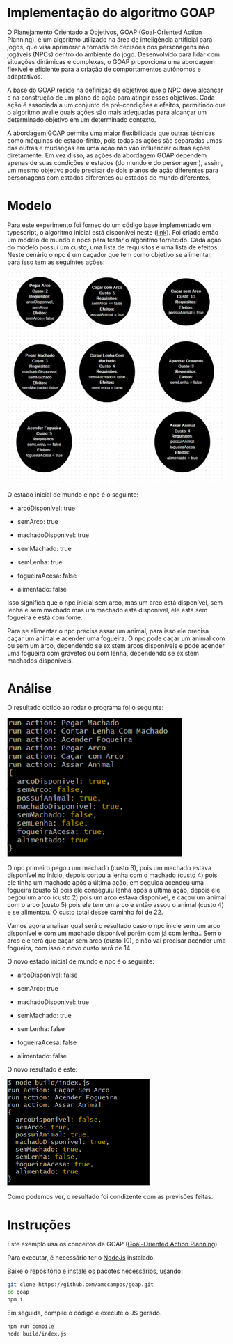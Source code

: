 # Implementação do algoritmo GOAP

O Planejamento Orientado a Objetivos, GOAP (Goal-Oriented Action Planning), é um algoritmo utilizado na área de inteligência artificial para jogos, que visa aprimorar a tomada de decisões dos personagens não jogáveis (NPCs) dentro do ambiente do jogo. Desenvolvido para lidar com situações dinâmicas e complexas, o GOAP proporciona uma abordagem flexível e eficiente para a criação de comportamentos autônomos e adaptativos.


A base do GOAP reside na definição de objetivos que o NPC deve alcançar e na construção de um plano de ação para atingir esses objetivos. Cada ação é associada a um conjunto de pré-condições e efeitos, permitindo que o algoritmo avalie quais ações são mais adequadas para alcançar um determinado objetivo em um determinado contexto.


A abordagem GOAP permite uma maior flexibilidade que outras técnicas como máquinas de estado-finito, pois todas as ações são separadas umas das outras e mudanças em uma ação não vão influenciar outras ações diretamente. Em vez disso, as ações da abordagem GOAP dependem apenas de suas condições e estados (do mundo e do personagem), assim, um mesmo objetivo pode precisar de dois planos de ação diferentes para personagens com estados diferentes ou estados de mundo diferentes.

# Modelo

Para este experimento foi fornecido um código base implementado em typescript, o algoritmo inicial está disponível neste ([link](https://github.com/amccampos/goap)).
Foi criado então um modelo de mundo e npcs para testar o algoritmo fornecido. Cada ação do modelo possui um custo, uma lista de requisitos e uma lista de efeitos. Neste cenário o npc é um caçador que tem como objetivo se alimentar, para isso tem as seguintes ações:

<img src="/imagens/modelo.PNG">

O estado inicial de mundo e npc é o seguinte:

- arcoDisponível: true

- semArco: true

- machadoDisponivel: true

- semMachado: true

- semLenha: true

- fogueiraAcesa: false

- alimentado: false


Isso significa que o npc inicial sem arco, mas um arco está disponível, sem lenha e sem machado mas um machado está disponível, ele está sem fogueira e está com fome.

Para se alimentar o npc precisa assar um animal, para isso ele precisa caçar um animal e acender uma fogueira. O npc pode caçar um animal com ou sem um arco, dependendo se existem arcos disponíveis e pode acender uma fogueira com gravetos ou com lenha, dependendo se existem machados disponíveis.

# Análise

O resultado obtido ao rodar o programa foi o seguinte: 

<img src="/imagens/resultado.PNG">

O npc primeiro pegou um machado (custo 3), pois um machado estava disponível no início, depois cortou a lenha com o machado (custo 4) pois ele tinha um machado após a última ação, em seguida acendeu uma fogueira (custo 5) pois ele conseguiu lenha após a última ação, depois ele pegou um arco (custo 2) pois um arco estava disponível, e caçou um animal com o arco (custo 5) pois ele tem um arco e então assou o animal (custo 4) e se alimentou. O custo total desse caminho foi de 22.

Vamos agora analisar qual será o resultado caso o npc inicie sem um arco disponível e com um machado disponível porém com já com lenha.. Sem o arco ele terá que caçar sem arco (custo 10), e não vai precisar acender uma fogueira, com isso o novo custo será de 14.

O novo estado inicial de mundo e npc é o seguinte:

- arcoDisponível: false

- semArco: true

- machadoDisponivel: true

- semMachado: true

- semLenha: false

- fogueiraAcesa: false

- alimentado: false

O novo resultado é este:

<img src="/imagens/resultado2.PNG">

Como podemos ver, o resultado foi condizente com as previsões feitas.

# Instruções

Este exemplo usa os conceitos de GOAP ([Goal-Oriented Action Planning](https://alumni.media.mit.edu/~jorkin/goap.html)).

Para executar, é necessário ter o [NodeJs](https://nodejs.org/) instalado. 

Baixe o repositório e instale os pacotes necessários, usando:

```sh
git clone https://github.com/amccampos/goap.git
cd goap
npm i
```

Em seguida, compile o código e execute o JS gerado.

```sh
npm run compile
node build/index.js
```
